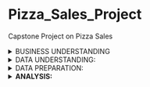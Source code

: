 # Pizza_Sales_Project
Capstone Project on Pizza Sales

<details>  
<summary> BUSINESS UNDERSTANDING </summary>  

- <h3> OBJECTIVE:</h3>  
In order to optimize sales, improve on existing menu offerings, and enhance customer experience, the PIZZA SALES DATA (2015) was provided with the aim of making data-driven decisions and to maximise profit.  
- <h3> KEY GOALS:</h3>  
  - BUSINESS ANALYSIS: Understand, Total Revenue, sales fluctuations, and seasonal trends  
  - PRODUCT PERFORMANCE: Identify top selling and least selling pizza types in order to optimize the menu/ingredients  
  - CONSUMER BEHAVIOUR: Understand purchasing patterns based on time, day, month, and order volume.  - PRICING AND DISCOUNTS: Assess the impact of pricing on sales and explore seasonal promotions.  
  - INGREDIENT OPTIMIZATION: Analyze the usage of ingredients and assess the cost vs. revenue for each pizza type.  
  - OPERATIONAL EFFICIENCY: Improve order fulfillment by analyzing order processing times and delivery vs. dine-in sales.  
- <h3> BUSINESS QUESTIONS:</h3>  
1. Sales Performance & Revenue Analysis:  
  - Total Revenue: What is the total revenue generated in 2015?.  
  - Monthly Revenue Trends: How do sales fluctuate across different months? Are there any seasonal patterns?  
  - Daily & Hourly Sales Distribution: What are the peak sales days and times?.
  - Average Order Value (AOV): What is the average revenue per order?  
2. Product Performance & Menu Optimization:  
  - Top & Bottom-Selling Pizzas: Which pizza types are the most and least popular based on quantity sold?  
  - Revenue by Pizza Category: How does sales performance vary across different categories (e.g., Vegetarian, Non-Vegetarian, Vegan)?  
  - Revenue by Pizza Size: What proportion of sales comes from small, medium, and large pizzas?  
3. Customer & Order Behaviour:  
  - Average Quantity per Order: How many pizzas are typically ordered in a transaction?  
  - Most Common Order Time: At what time of the day are most orders placed?  
  - Day of the Week Analysis: Which days have the highest and lowest sales volumes?  
4. Pricing & Discount Strategy:  
  - Price Sensitivity: Do higher-priced pizzas sell less compared to lower-priced ones?  
  - High-Value vs. Low-Value Orders: What percentage of orders contribute the most revenue?  
  - Seasonal Pricing Effects: Are there opportunities for seasonal promotions based on demand trends?  
5. Ingredient & Inventory Optimization:  
  - Most Used Ingredients: Which ingredients are in highest demand based on sales?  
  - Cost vs. Revenue Analysis: How do ingredient costs compare to revenue generated per pizza type  
6. Operational Efficiency & Order Fulfillment:  
  - Order Processing Time: If timestamps are available, what is the average time between order placement and fulfillment?  
  - Delivery vs. Dine-in Sales (if applicable): How do sales compare across different service channels?
</details>  
<details>  
<summary> DATA UNDERSTANDING:</summary>  
- <h3> DATASET OVERVIEW:</h3>  
The dataset contains transactional data from 2015, including details such as pizza orders, pricing, quantities, and timestamps. Key metadata columns include:  
o	pizza_id: Unique pizza identifier.  
o	order_id: Unique identifier for each order.  
o	pizza_name_id: Identifier for specific pizza types.  
o	quantity: Number of pizzas in an order.  
o	order_date & order_time: When the order was placed.  
o	unit_price & total_price: Price details for each pizza.  
o	pizza_size: Size of the pizza (Small, Medium, Large).  
o	pizza_category: Category of pizza (e.g., Veggie, Non-Veg).  
o	pizza_ingredients: List of ingredients in the pizza.  
o	pizza_name: Human-readable name of the pizza.  
This provides a structured view of the data to understand how sales can be analyzed in terms of volume, revenue, and customer behavior.  
</details>  
<details>  
<summary> DATA PREPARATION:</summary>    
The order_date column had a mix of date and text data types. All cells in the column were formatted to proper date data type.  
A similar situation was noticed in the order_time column before they were all formatted to the proper time data type.  
The unit_price and total_price columns were formatted to two decimal places with the dollar symbol added.  
Five (5) columns were created to ease the analytical process. They are month, day_of_week, hour, price_grade, and quarter columns. While the month, day_of_week, and hour were extracted from order_date and order_time, the price_grade and quarter columns were classified based on unit_price and order_date columns.  
</details>  
<details>  
<summary> <strong> ANALYSIS: </strong> </summary>  
Pivot tables, pivot charts and slicers were used to answer most of the business questions.  
Two (2) dashboards were created. One is the REVENUE DASHBOARD while the other is a SALES DASHBOARD  
Due to unavailable data, the second business question for number five and the questions for number six could not be treated at this time.
</details>  

